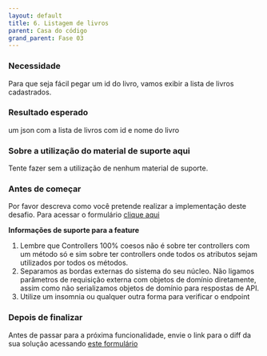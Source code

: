 ```yaml
---
layout: default
title: 6. Listagem de livros
parent: Casa do código
grand_parent: Fase 03
---
```


### **Necessidade**

Para que seja fácil pegar um id do livro, vamos exibir a lista de livros cadastrados.

### **Resultado esperado**

um json com a lista de livros com id e nome do livro

### **Sobre a utilização do material de suporte aqui**

Tente fazer sem a utilização de nenhum material de suporte.

### Antes de começar

Por favor descreva como você pretende realizar a implementação deste desafio. Para acessar o formulário [clique aqui](https://forms.gle/LjkCJVgadurTjpDc7)

**Informações de suporte para a feature**

1.  Lembre que Controllers 100% coesos não é sobre ter controllers com um método só e sim sobre ter controllers onde todos os atributos sejam utilizados por todos os métodos.
2.  Separamos as bordas externas do sistema do seu núcleo. Não ligamos parâmetros de requisição externa com objetos de domínio diretamente, assim como não serializamos objetos de domínio para respostas de API.
3.  Utilize um insomnia ou qualquer outra forma para verificar o endpoint

### Depois de finalizar

Antes de passar para a próxima funcionalidade, envie o link para o diff da sua solução acessando [este formulário](https://forms.gle/rVuHwH3DnrVXADLm8)
